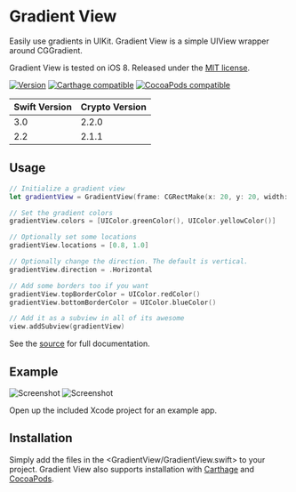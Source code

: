 # Gradient View

Easily use gradients in UIKit. Gradient View is a simple UIView wrapper around CGGradient.

Gradient View is tested on iOS 8. Released under the [MIT license](LICENSE).

[![Version](https://img.shields.io/github/release/soffes/GradientView.svg)](https://github.com/soffes/GradientView/releases) [![Carthage compatible](https://img.shields.io/badge/Carthage-compatible-4BC51D.svg?style=flat)](https://github.com/Carthage/Carthage) [![CocoaPods compatible](https://img.shields.io/cocoapods/v/GradientView.svg)](https://cocoapods.org/pods/GradientView)

| Swift Version | Crypto Version |
| ------------- | -------------- |
| 3.0           | 2.2.0          |
| 2.2           | 2.1.1          |


## Usage

``` swift
// Initialize a gradient view
let gradientView = GradientView(frame: CGRectMake(x: 20, y: 20, width: 280, height: 280))

// Set the gradient colors
gradientView.colors = [UIColor.greenColor(), UIColor.yellowColor()]

// Optionally set some locations
gradientView.locations = [0.8, 1.0]

// Optionally change the direction. The default is vertical.
gradientView.direction = .Horizontal

// Add some borders too if you want
gradientView.topBorderColor = UIColor.redColor()
gradientView.bottomBorderColor = UIColor.blueColor()

// Add it as a subview in all of its awesome
view.addSubview(gradientView)
```

See the [source](GradientView.swift) for full documentation.


## Example

![Screenshot](http://soff.me/WetB/Screenshot.png) ![Screenshot](http://soff.me/Wg7G/Screenshot2.png)

Open up the included Xcode project for an example app.


## Installation

Simply add the files in the <GradientView/GradientView.swift> to your project. Gradient View also supports installation with [Carthage](https://github.com/Carthage/Carthage) and [CocoaPods](https://cocoapods.org/pods/GradientView).
